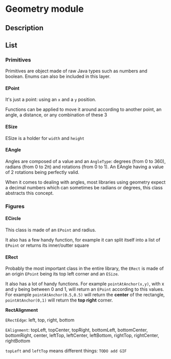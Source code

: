 # Geometry module

## Description

## List

### Primitives
Primitives are object made of raw Java types such as numbers and boolean. Enums can also be included in this layer.

#### EPoint
It's just a point: using an `x` and a `y` position.

Functions can be applied to move it around according to another point, an angle, a distance, or any combination of these 3  
#### ESize
ESize is a holder for `width` and `height`

#### EAngle
Angles are composed of a value and an `AngleType`: degrees (from 0 to 360), radians (from 0 to 2π) and rotations (from 0 to 1). An EAngle having a value of 2 rotations being perfectly valid.

When it comes to dealing with angles, most libraries using geometry expect a decimal numbers which can sometimes be radians or degrees, this class abstracts this concept.

### Figures

#### ECircle
This class is made of an `EPoint` and radius. 

It also has a few handy function, for example it can split itself into a list of `EPoint` or returns its inner/outter square 

#### ERect
Probably the most important class in the entire library, the `ERect` is made of an origin `EPoint` being its top left corner and an `ESize`.

It also has a lot of handy functions. For example `pointAtAnchor(x,y)`, with x and y being between 0 and 1, will return an `EPoint` according to this values. For example `pointAtAnchor(0.5,0.5)` will return the **center** of the rectangle, `pointAtAnchor(0,1)` will return the **top right** corner. 

**RectAlignment**

`ERectEdge`: left, top, right, bottom

`EAlignment`: topLeft, topCenter, topRight, bottomLeft, bottomCenter, bottomRight, center, leftTop, leftCenter, leftBottom, rightTop, rightCenter, rightBottom

`topLeft` and `leftTop` means different things: `TODO add GIF`
